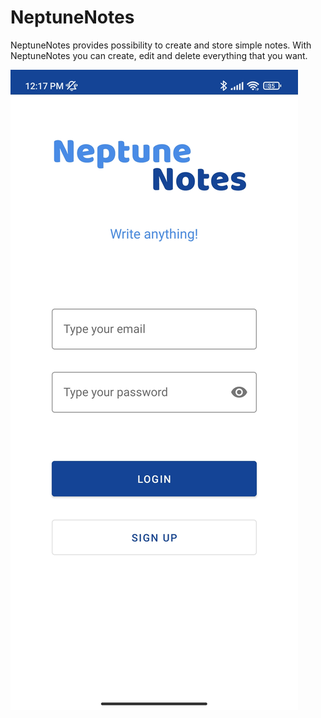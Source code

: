 # NeptuneNotes

NeptuneNotes provides possibility to create and store simple notes. With NeptuneNotes you can create, edit and delete everything that you want.

![sc1](/app_sc/sc1.jpg)
